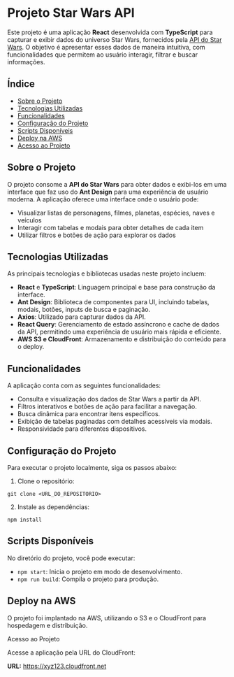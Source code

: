<h1>Projeto Star Wars API</h1>

<p>Este projeto é uma aplicação <strong>React</strong> desenvolvida com <strong>TypeScript</strong> para capturar e exibir dados do universo Star Wars, fornecidos pela <a href="https://swapi.dev/" target="_blank">API do Star Wars</a>. O objetivo é apresentar esses dados de maneira intuitiva, com funcionalidades que permitem ao usuário interagir, filtrar e buscar informações.</p>

<h2>Índice</h2>
<ul>
  <li><a href="#sobre-o-projeto">Sobre o Projeto</a></li>
  <li><a href="#tecnologias-utilizadas">Tecnologias Utilizadas</a></li>
  <li><a href="#funcionalidades">Funcionalidades</a></li>
  <li><a href="#configuração-do-projeto">Configuração do Projeto</a></li>
  <li><a href="#scripts-disponíveis">Scripts Disponíveis</a></li>
  <li><a href="#deploy-na-aws">Deploy na AWS</a></li>
  <li><a href="#acesso-ao-projeto">Acesso ao Projeto</a></li>
</ul>

<h2 id="sobre-o-projeto">Sobre o Projeto</h2>

<p>O projeto consome a <strong>API do Star Wars</strong> para obter dados e exibi-los em uma interface que faz uso do <strong>Ant Design</strong> para uma experiência de usuário moderna. A aplicação oferece uma interface onde o usuário pode:</p>
<ul>
  <li>Visualizar listas de personagens, filmes, planetas, espécies, naves e veículos</li>
  <li>Interagir com tabelas e modais para obter detalhes de cada item</li>
  <li>Utilizar filtros e botões de ação para explorar os dados</li>
</ul>

<h2 id="tecnologias-utilizadas">Tecnologias Utilizadas</h2>

<p>As principais tecnologias e bibliotecas usadas neste projeto incluem:</p>
<ul>
  <li><strong>React</strong> e <strong>TypeScript</strong>: Linguagem principal e base para construção da interface.</li>
  <li><strong>Ant Design</strong>: Biblioteca de componentes para UI, incluindo tabelas, modais, botões, inputs de busca e paginação.</li>
  <li><strong>Axios</strong>: Utilizado para capturar dados da API.</li>
  <li><strong>React Query</strong>: Gerenciamento de estado assíncrono e cache de dados da API, permitindo uma experiência de usuário mais rápida e eficiente.</li>
  <li><strong>AWS S3 e CloudFront</strong>: Armazenamento e distribuição do conteúdo para o deploy.</li>
</ul>

<h2 id="funcionalidades">Funcionalidades</h2>

<p>A aplicação conta com as seguintes funcionalidades:</p>
<ul>
  <li>Consulta e visualização dos dados de Star Wars a partir da API.</li>
  <li>Filtros interativos e botões de ação para facilitar a navegação.</li>
  <li>Busca dinâmica para encontrar itens específicos.</li>
  <li>Exibição de tabelas paginadas com detalhes acessíveis via modais.</li>
  <li>Responsividade para diferentes dispositivos.</li>
</ul>

<h2 id="configuração-do-projeto">Configuração do Projeto</h2>

<p>Para executar o projeto localmente, siga os passos abaixo:</p>
<ol>
  <li>Clone o repositório:</li>
</ol>
<pre><code>git clone &lt;URL_DO_REPOSITORIO&gt;
</code></pre>

<ol start="2">
  <li>Instale as dependências:</li>
</ol>
<pre><code>npm install
</code></pre>

<h2 id="scripts-disponíveis">Scripts Disponíveis</h2>

<p>No diretório do projeto, você pode executar:</p>
<ul>
  <li><code>npm start</code>: Inicia o projeto em modo de desenvolvimento.</li>
  <li><code>npm run build</code>: Compila o projeto para produção.</li>
</ul>

<h2 id="deploy-na-aws">Deploy na AWS</h2>

<p>O projeto foi implantado na AWS, utilizando o S3 e o CloudFront para hospedagem e distribuição.</p

<h2 id="acesso-ao-projeto">Acesso ao Projeto</h2>

<p>Acesse a aplicação pela URL do CloudFront:</p>
<p><strong>URL:</strong> <a href="http://d2wrui38f4509q.cloudfront.net/" target="_blank">https://xyz123.cloudfront.net</a></p>
